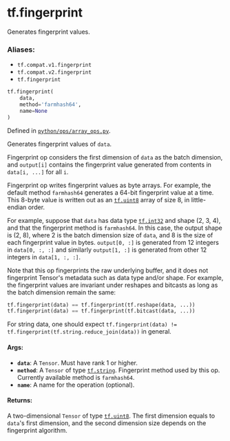 <div itemscope itemtype="http://developers.google.com/ReferenceObject">
<meta itemprop="name" content="tf.fingerprint" />
<meta itemprop="path" content="Stable" />
</div>

# tf.fingerprint

Generates fingerprint values.

### Aliases:

* `tf.compat.v1.fingerprint`
* `tf.compat.v2.fingerprint`
* `tf.fingerprint`

``` python
tf.fingerprint(
    data,
    method='farmhash64',
    name=None
)
```



Defined in [`python/ops/array_ops.py`](/code/stable/tensorflow/python/ops/array_ops.py).

<!-- Placeholder for "Used in" -->

Generates fingerprint values of `data`.

Fingerprint op considers the first dimension of `data` as the batch dimension,
and `output[i]` contains the fingerprint value generated from contents in
`data[i, ...]` for all `i`.

Fingerprint op writes fingerprint values as byte arrays. For example, the
default method `farmhash64` generates a 64-bit fingerprint value at a time.
This 8-byte value is written out as an <a href="../tf.md#uint8"><code>tf.uint8</code></a> array of size 8, in
little-endian order.

For example, suppose that `data` has data type <a href="../tf.md#int32"><code>tf.int32</code></a> and shape (2, 3, 4),
and that the fingerprint method is `farmhash64`. In this case, the output
shape is (2, 8), where 2 is the batch dimension size of `data`, and 8 is the
size of each fingerprint value in bytes. `output[0, :]` is generated from
12 integers in `data[0, :, :]` and similarly `output[1, :]` is generated from
other 12 integers in `data[1, :, :]`.

Note that this op fingerprints the raw underlying buffer, and it does not
fingerprint Tensor's metadata such as data type and/or shape. For example, the
fingerprint values are invariant under reshapes and bitcasts as long as the
batch dimension remain the same:

```python
tf.fingerprint(data) == tf.fingerprint(tf.reshape(data, ...))
tf.fingerprint(data) == tf.fingerprint(tf.bitcast(data, ...))
```

For string data, one should expect `tf.fingerprint(data) !=
tf.fingerprint(tf.string.reduce_join(data))` in general.

#### Args:


* <b>`data`</b>: A `Tensor`. Must have rank 1 or higher.
* <b>`method`</b>: A `Tensor` of type <a href="../tf.md#string"><code>tf.string</code></a>. Fingerprint method used by this op.
  Currently available method is `farmhash64`.
* <b>`name`</b>: A name for the operation (optional).


#### Returns:

A two-dimensional `Tensor` of type <a href="../tf.md#uint8"><code>tf.uint8</code></a>. The first dimension equals to
`data`'s first dimension, and the second dimension size depends on the
fingerprint algorithm.
